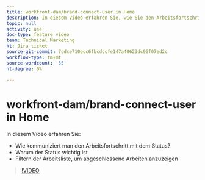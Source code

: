 ```yaml
---
title: workfront-dam/brand-connect-user in Home
description: In diesem Video erfahren Sie, wie Sie den Arbeitsfortschritt mit dem Status kommunizieren und die Arbeitsliste filtern, um abgeschlossene Arbeiten anzuzeigen.
topic: null
activity: use
doc-type: feature video
team: Technical Marketing
kt: Jira ticket
source-git-commit: 7cdce710ecc6fbcdccfe147a40623dc96f07ed2c
workflow-type: tm+mt
source-wordcount: '55'
ht-degree: 0%

---
```


# workfront-dam/brand-connect-user in Home

In diesem Video erfahren Sie:

* Wie kommuniziert man den Arbeitsfortschritt mit dem Status?
* Warum der Status wichtig ist
* Filtern der Arbeitsliste, um abgeschlossene Arbeiten anzuzeigen

>[!VIDEO](https://video.tv.adobe.com/v/335104/?quality=12)
